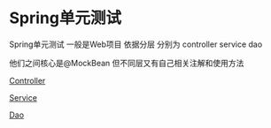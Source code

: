 # Spring单元测试

Spring单元测试 一般是Web项目 依据分层 分别为 controller service dao 

他们之间核心是@MockBean 但不同层又有自己相关注解和使用方法

[Controller](spring/controller)

[Service](spring/service)

[Dao](spring/dao)